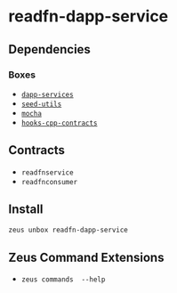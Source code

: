 
readfn-dapp-service 
====================




## Dependencies
### Boxes
* [`dapp-services`](dapp-services.md)
* [`seed-utils`](seed-utils.md)
* [`mocha`](mocha.md)
* [`hooks-cpp-contracts`](hooks-cpp-contracts.md)


## Contracts
* `readfnservice`
* `readfnconsumer`
## Install
```bash
zeus unbox readfn-dapp-service
```


## Zeus Command Extensions
* ```zeus commands  --help```


